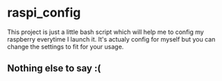 # raspi_config

This project is just a little bash script which will help me to config my raspberry everytime I launch it.
It's actualy config for myself but you can change the settings to fit for your usage.

## Nothing else to say :(
